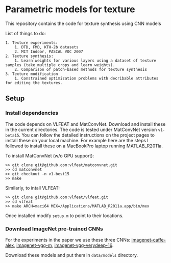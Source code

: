 # Parametric models for texture
 
This repository contains the code for texture synthesis using CNN models


List of things to do:

	1. Texture experiments:
		1. DTD, FMD, KTH-2b datasets
		2. MIT Indoor, PASCAL VOC 2007
	2. Texture synthesis:
	 	1. Learn weights for various layers using a dataset of texture samples (take multiple crops and learn weights).
	 	2. Comparison of patch-based methods for texture synthesis
	3. Texture modification
		1. Constrained optimization problems with decribable attributes for editing the textures.

## Setup


### Install dependencies

The code depends on VLFEAT and MatConvNet. Download and install these in the current directories. The code is tested under MatConvNet version `v1-beta15`. You can follow the detailed instructions on the project pages to install these on your local machine. For example here are the steps I followed to install these on a MacBookPro laptop running MATLAB_R2011a. 

To install MatConvNet (w/o GPU support):

	>> git clone git@github.com:vlfeat/matconvnet.git
	>> cd matconvnet
	>> git checkout -n v1-best15
	>> make

Similarly, to intall VLFEAT:

	>> git clone git@github.com:vlfeat/vlfeat.git
	>> cd vlfeat
	>> make ARCH=maci64 MEX=/Applications/MATLAB_R2011a.app/bin/mex


Once installed modify `setup.m` to point to their locations.

### Download ImageNet pre-trained CNNs

For the experiments in the paper we use these three CNNs: [imagenet-caffe-alex](http://www.vlfeat.org/matconvnet/models/imagenet-caffe-alex.mat), [imagenet-vgg-m](http://www.vlfeat.org/matconvnet/models/imagenet-vgg-m.mat), [imagenet-vgg-verydeep-16](http://www.vlfeat.org/matconvnet/models/imagenet-vgg-verydeep-16.mat).

Download these models and put them in `data/models` directory.

